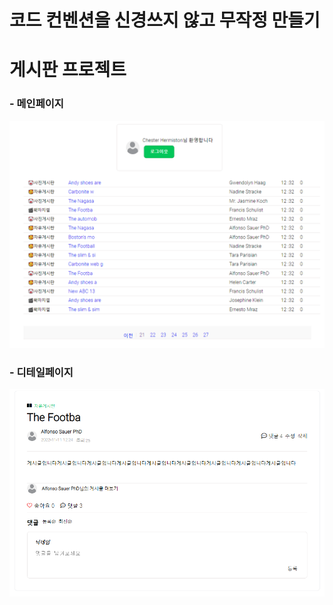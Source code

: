 # 코드 컨벤션을 신경쓰지 않고 무작정 만들기   

# 게시판 프로젝트
### - 메인페이지
![board](./img/1.png)
### - 디테일페이지
![board](./img/2.png)
